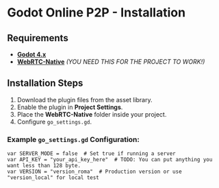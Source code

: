 # Godot Online P2P - Installation

## Requirements
- **[Godot 4.x](https://godotengine.org/download)**
- **[WebRTC-Native](https://github.com/godotengine/webrtc-native/releases)** _(YOU NEED THIS FOR THE PROJECT TO WORK!)_

## Installation Steps
1. Download the plugin files from the asset library.
2. Enable the plugin in **Project Settings**.
3. Place the **WebRTC-Native** folder inside your project.
4. Configure `go_settings.gd`.

### Example `go_settings.gd` Configuration:
```gdscript
var SERVER_MODE = false  # Set true if running a server
var API_KEY = "your_api_key_here"  # TODO: You can put anything you want less than 128 byte.
var VERSION = "version_roma"  # Production version or use "version_local" for local test
